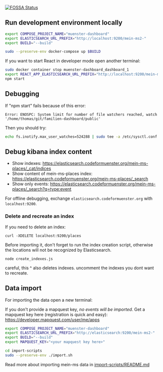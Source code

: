 [![FOSSA Status](https://app.fossa.io/api/projects/git%2Bgithub.com%2Fcodeformuenster%2Fmuenster-dashboard.svg?type=shield)](https://app.fossa.io/projects/git%2Bgithub.com%2Fcodeformuenster%2Fmuenster-dashboard?ref=badge_shield)

## Run development environment locally

```bash
export COMPOSE_PROJECT_NAME="muenster-dashboard"
export ELASTICSEARCH_URL_PREFIX="http://localhost:9200/mein-ms2-"
export BUILD="--build"

sudo --preserve-env docker-compose up $BUILD
```

If you want to start React in developer mode open another terminal:

```bash
sudo docker container stop muenster-dashboard_dashboard_1
export REACT_APP_ELASTICSEARCH_URL_PREFIX="http://localhost:9200/mein-ms2-"
npm start
```
## Debugging

If "npm start" fails because of this error:

    Error: ENOSPC: System limit for number of file watchers reached, watch '/home/thomas/git/familien-dashboard/public'

Then you should try:
```bash
echo fs.inotify.max_user_watches=524288 | sudo tee -a /etc/sysctl.conf && sudo sysctl -p
```

## Debug kibana index content

* Show indexes: https://elasticsearch.codeformuenster.org/mein-ms-places/_cat/indices
* Show content of mein-ms-places index: https://elasticsearch.codeformuenster.org/mein-ms-places/_search
* Show only events: https://elasticsearch.codeformuenster.org/mein-ms-places/_search?q=type:event

For offline debugging, exchange `elasticsearch.codeformuenster.org` with `localhost:9200`.

### Delete and recreate an index

If you need to delete an index:

    curl -XDELETE localhost:9200/places

Before importing it, don't forget to run the index creation script, otherwise the locations will not be recognized by Elasticsearch.

    node create_indexes.js

careful, this ^ also deletes indexes. uncomment the indexes you dont want to recreate.

## Data import

For importing the data open a new terminal:

If you don't provide a mapquest key, *no events will be imported*.
Get a mapquest key here (registration is quick and easy): https://developer.mapquest.com/user/me/apps

```bash
export COMPOSE_PROJECT_NAME="muenster-dashboard"
export ELASTICSEARCH_URL_PREFIX="http://elasticsearch:9200/mein-ms2-"
export BUILD="--build"
export MAPQUEST_KEY="<your mapquest key here>"

cd import-scripts
sudo --preserve-env ./import.sh
```

Read more about importing mein-ms data in [import-scripts/README.md](import-scripts/README.md)